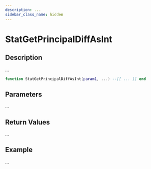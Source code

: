 ```yaml
---
description: ...
sidebar_class_name: hidden
---
```


# StatGetPrincipalDiffAsInt

## Description

...

```lua
function StatGetPrincipalDiffAsInt(param1, ...) --[[ ... ]] end
```

## Parameters

...

## Return Values

...

## Example

...

